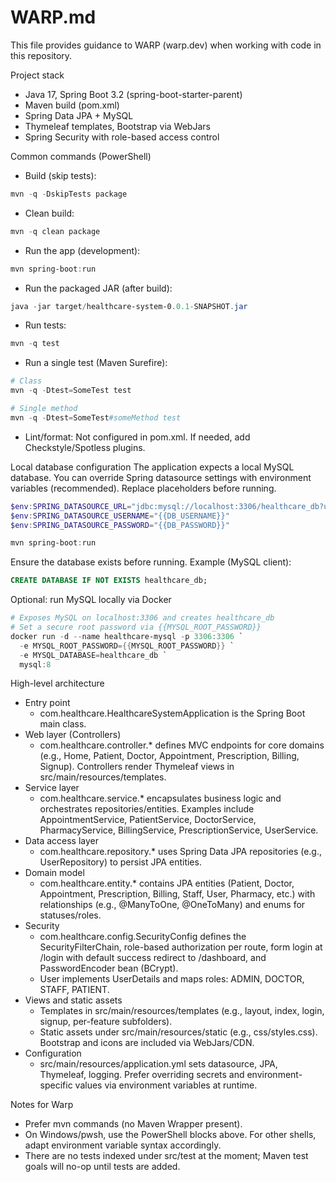 # WARP.md

This file provides guidance to WARP (warp.dev) when working with code in this repository.

Project stack
- Java 17, Spring Boot 3.2 (spring-boot-starter-parent)
- Maven build (pom.xml)
- Spring Data JPA + MySQL
- Thymeleaf templates, Bootstrap via WebJars
- Spring Security with role-based access control

Common commands (PowerShell)
- Build (skip tests):
```powershell path=null start=null
mvn -q -DskipTests package
```
- Clean build:
```powershell path=null start=null
mvn -q clean package
```
- Run the app (development):
```powershell path=null start=null
mvn spring-boot:run
```
- Run the packaged JAR (after build):
```powershell path=null start=null
java -jar target/healthcare-system-0.0.1-SNAPSHOT.jar
```
- Run tests:
```powershell path=null start=null
mvn -q test
```
- Run a single test (Maven Surefire):
```powershell path=null start=null
# Class
mvn -q -Dtest=SomeTest test

# Single method
mvn -q -Dtest=SomeTest#someMethod test
```
- Lint/format: Not configured in pom.xml. If needed, add Checkstyle/Spotless plugins.

Local database configuration
The application expects a local MySQL database. You can override Spring datasource settings with environment variables (recommended). Replace placeholders before running.
```powershell path=null start=null
$env:SPRING_DATASOURCE_URL="jdbc:mysql://localhost:3306/healthcare_db?useSSL=false&serverTimezone=UTC"
$env:SPRING_DATASOURCE_USERNAME="{{DB_USERNAME}}"
$env:SPRING_DATASOURCE_PASSWORD="{{DB_PASSWORD}}"

mvn spring-boot:run
```
Ensure the database exists before running. Example (MySQL client):
```sql path=null start=null
CREATE DATABASE IF NOT EXISTS healthcare_db;
```
Optional: run MySQL locally via Docker
```powershell path=null start=null
# Exposes MySQL on localhost:3306 and creates healthcare_db
# Set a secure root password via {{MYSQL_ROOT_PASSWORD}}
docker run -d --name healthcare-mysql -p 3306:3306 `
  -e MYSQL_ROOT_PASSWORD={{MYSQL_ROOT_PASSWORD}} `
  -e MYSQL_DATABASE=healthcare_db `
  mysql:8
```

High-level architecture
- Entry point
  - com.healthcare.HealthcareSystemApplication is the Spring Boot main class.
- Web layer (Controllers)
  - com.healthcare.controller.* defines MVC endpoints for core domains (e.g., Home, Patient, Doctor, Appointment, Prescription, Billing, Signup). Controllers render Thymeleaf views in src/main/resources/templates.
- Service layer
  - com.healthcare.service.* encapsulates business logic and orchestrates repositories/entities. Examples include AppointmentService, PatientService, DoctorService, PharmacyService, BillingService, PrescriptionService, UserService.
- Data access layer
  - com.healthcare.repository.* uses Spring Data JPA repositories (e.g., UserRepository) to persist JPA entities.
- Domain model
  - com.healthcare.entity.* contains JPA entities (Patient, Doctor, Appointment, Prescription, Billing, Staff, User, Pharmacy, etc.) with relationships (e.g., @ManyToOne, @OneToMany) and enums for statuses/roles.
- Security
  - com.healthcare.config.SecurityConfig defines the SecurityFilterChain, role-based authorization per route, form login at /login with default success redirect to /dashboard, and PasswordEncoder bean (BCrypt).
  - User implements UserDetails and maps roles: ADMIN, DOCTOR, STAFF, PATIENT.
- Views and static assets
  - Templates in src/main/resources/templates (e.g., layout, index, login, signup, per-feature subfolders).
  - Static assets under src/main/resources/static (e.g., css/styles.css). Bootstrap and icons are included via WebJars/CDN.
- Configuration
  - src/main/resources/application.yml sets datasource, JPA, Thymeleaf, logging. Prefer overriding secrets and environment-specific values via environment variables at runtime.

Notes for Warp
- Prefer mvn commands (no Maven Wrapper present).
- On Windows/pwsh, use the PowerShell blocks above. For other shells, adapt environment variable syntax accordingly.
- There are no tests indexed under src/test at the moment; Maven test goals will no-op until tests are added.
